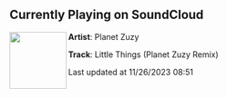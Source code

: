 ## Currently Playing on SoundCloud

[<img align="left" width="100" src="https://i1.sndcdn.com/artworks-kLAaMEDzvaSpVosU-H0ns8g-t500x500.jpg">](https://soundcloud.com/planetzuzy/little)

**Artist**: Planet Zuzy 

**Track**: Little Things (Planet Zuzy Remix)

Last updated at 11/26/2023 08:51
